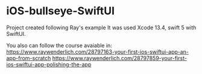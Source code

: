 # iOS-bullseye-SwiftUI

Project created following Ray's example
It was used Xcode 13.4, swift 5 with SwiftUI.

You also can follow the course avaiable in:
https://www.raywenderlich.com/28797163-your-first-ios-swiftui-app-an-app-from-scratch
https://www.raywenderlich.com/28797859-your-first-ios-swiftui-app-polishing-the-app
